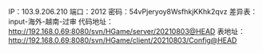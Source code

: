 IP：103.9.206.210
端口：2012
密码：54vPjeryoy8WsfhkjKKhk2qvz
差异表：input-海外-越南-过审
代码地址：http://192.168.0.69:8080/svn/HGame/server/20210803@HEAD
表地址：http://192.168.0.69:8080/svn/HGame/client/20210803/Config@HEAD